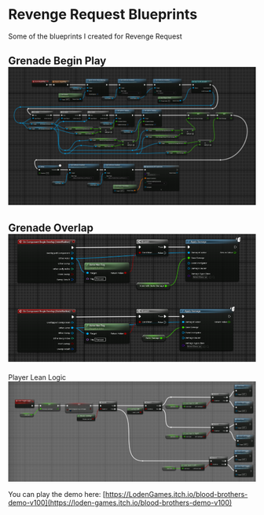 # Revenge Request Blueprints
Some of the blueprints I created for Revenge Request

Grenade Begin Play
![Grenade Begin Play](https://github.com/LodenGames/Blood-Brothers-Blueprints/blob/main/bp_grenade_begin.png?raw=true)
----------------------------------------------------------------------------------------------------------------------
Grenade Overlap
![Grenade Overlap](https://github.com/LodenGames/Blood-Brothers-Blueprints/blob/main/bp_grenade_overlap.png?raw=true)
----------------------------------------------------------------------------------------------------------------------
Player Lean Logic
![BP Player Lean Logic](https://github.com/LodenGames/Blood-Brothers-Blueprints/blob/main/bp_lean_logic.png?raw=true)

You can play the demo here: [https://LodenGames.itch.io/blood-brothers-demo-v100](https://loden-games.itch.io/blood-brothers-demo-v100)
